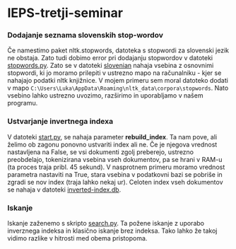 # IEPS-tretji-seminar

### Dodajanje seznama slovenskih stop-wordov

Če namestimo paket nltk.stopwords, datoteka s stopwordi za slovenski jezik ne obstaja. Zato tudi dobimo error pri dodajanju
stopwordov v datoteki [stopwords.py](stopwords.py). Zato se v datoteki [slovenian](data/slovenian) nahaja vsebina z osnovnimi
stopwordi, ki jo moramo prilepiti v ustrezno mapo na računalniku - kjer se nahajajo podatki nltk knjižnice. V mojem primeru
sem moral datoteko dodati v mapo `C:\Users\Luka\AppData\Roaming\nltk_data\corpora\stopwords`. Nato vsebino lahko ustrezno
uvozimo, razširimo in uporabljamo v našem programu.

### Ustvarjanje invertnega indexa

V datoteki [start.py](start.py), se nahaja parameter **rebuild_index**. Ta nam pove, ali želimo ob zagonu ponovno ustvariti index
ali ne. Če je njegova vrednost nastavljena na False, se vsi dokumenti zgolj preberejo, ustrezno preobdelajo, tokenizirana
vsebina vseh dokumentov, pa se hrani v RAM-u (ta proces traja pribl. 45 sekund). V nasprotnem primeru moramo vrednost parametra
nastaviti na True, stara vsebina v podatkovni bazi se pobriše in zgradi se nov index (traja lahko nekaj ur). Celoten index
vseh dokumentov se nahaja v datoteki [inverted-index.db](inverted-index.db). 

### Iskanje

Iskanje zaženemo s skripto [search.py](search.py). Ta požene iskanje z uporabo inverznega
indeksa in klasično iskanje brez indeksa. Tako lahko že takoj vidimo razlike
v hitrosti med obema pristopoma.